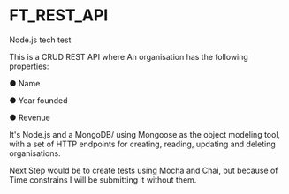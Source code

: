 # FT_REST_API
Node.js tech test

This is a CRUD REST API where
An organisation has the following properties:

● Name

● Year founded

● Revenue

It's Node.js and a MongoDB/ using Mongoose as the object modeling tool, with a set of HTTP endpoints for creating, reading, updating and deleting organisations.

Next Step would be to create tests using Mocha and Chai, but because of Time constrains I will be submitting it without them.
